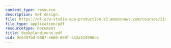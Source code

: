```yaml
---
content_type: resource
description: Set design.
file: https://ol-ocw-studio-app-production.s3.amazonaws.com/courses/21m-873-theater-arts-topics-fall-2004-january-iap-2005/9c6397bd0887e680069fa42a324996ce_deskplandimens.pdf
file_type: application/pdf
resourcetype: Document
title: deskplandimens.pdf
uid: 9c6397bd-0887-e680-069f-a42a324996ce
---
```

